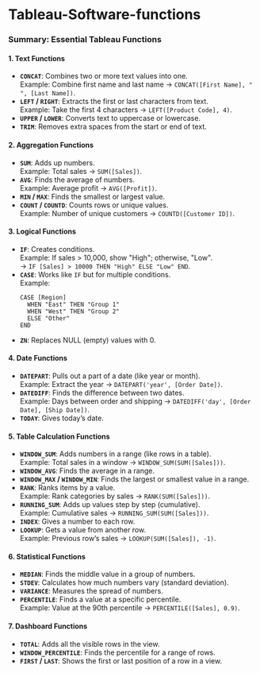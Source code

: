 # Tableau-Software-functions
### **Summary: Essential Tableau Functions**

#### **1. Text Functions**
- **`CONCAT`**: Combines two or more text values into one.  
  Example: Combine first name and last name → `CONCAT([First Name], " ", [Last Name])`.  
- **`LEFT` / `RIGHT`**: Extracts the first or last characters from text.  
  Example: Take the first 4 characters → `LEFT([Product Code], 4)`.  
- **`UPPER` / `LOWER`**: Converts text to uppercase or lowercase.  
- **`TRIM`**: Removes extra spaces from the start or end of text.  

#### **2. Aggregation Functions**
- **`SUM`**: Adds up numbers.  
  Example: Total sales → `SUM([Sales])`.  
- **`AVG`**: Finds the average of numbers.  
  Example: Average profit → `AVG([Profit])`.  
- **`MIN` / `MAX`**: Finds the smallest or largest value.  
- **`COUNT` / `COUNTD`**: Counts rows or unique values.  
  Example: Number of unique customers → `COUNTD([Customer ID])`.  

#### **3. Logical Functions**
- **`IF`**: Creates conditions.  
  Example: If sales > 10,000, show "High"; otherwise, "Low".  
  → `IF [Sales] > 10000 THEN "High" ELSE "Low" END`.  
- **`CASE`**: Works like `IF` but for multiple conditions.  
  Example:  
  ```text
  CASE [Region]
    WHEN "East" THEN "Group 1"
    WHEN "West" THEN "Group 2"
    ELSE "Other"
  END
  ```
- **`ZN`**: Replaces NULL (empty) values with 0.  

#### **4. Date Functions**
- **`DATEPART`**: Pulls out a part of a date (like year or month).  
  Example: Extract the year → `DATEPART('year', [Order Date])`.  
- **`DATEDIFF`**: Finds the difference between two dates.  
  Example: Days between order and shipping → `DATEDIFF('day', [Order Date], [Ship Date])`.  
- **`TODAY`**: Gives today’s date.  

#### **5. Table Calculation Functions**
- **`WINDOW_SUM`**: Adds numbers in a range (like rows in a table).  
  Example: Total sales in a window → `WINDOW_SUM(SUM([Sales]))`.  
- **`WINDOW_AVG`**: Finds the average in a range.  
- **`WINDOW_MAX` / `WINDOW_MIN`**: Finds the largest or smallest value in a range.  
- **`RANK`**: Ranks items by a value.  
  Example: Rank categories by sales → `RANK(SUM([Sales]))`.  
- **`RUNNING_SUM`**: Adds up values step by step (cumulative).  
  Example: Cumulative sales → `RUNNING_SUM(SUM([Sales]))`.  
- **`INDEX`**: Gives a number to each row.  
- **`LOOKUP`**: Gets a value from another row.  
  Example: Previous row’s sales → `LOOKUP(SUM([Sales]), -1)`.  

#### **6. Statistical Functions**
- **`MEDIAN`**: Finds the middle value in a group of numbers.  
- **`STDEV`**: Calculates how much numbers vary (standard deviation).  
- **`VARIANCE`**: Measures the spread of numbers.  
- **`PERCENTILE`**: Finds a value at a specific percentile.  
  Example: Value at the 90th percentile → `PERCENTILE([Sales], 0.9)`.  

#### **7. Dashboard Functions**
- **`TOTAL`**: Adds all the visible rows in the view.  
- **`WINDOW_PERCENTILE`**: Finds the percentile for a range of rows.  
- **`FIRST` / `LAST`**: Shows the first or last position of a row in a view.  
